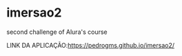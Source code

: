 # imersao2
second challenge of Alura's course 

LINK DA APLICAÇÃO:https://pedrogms.github.io/imersao2/
